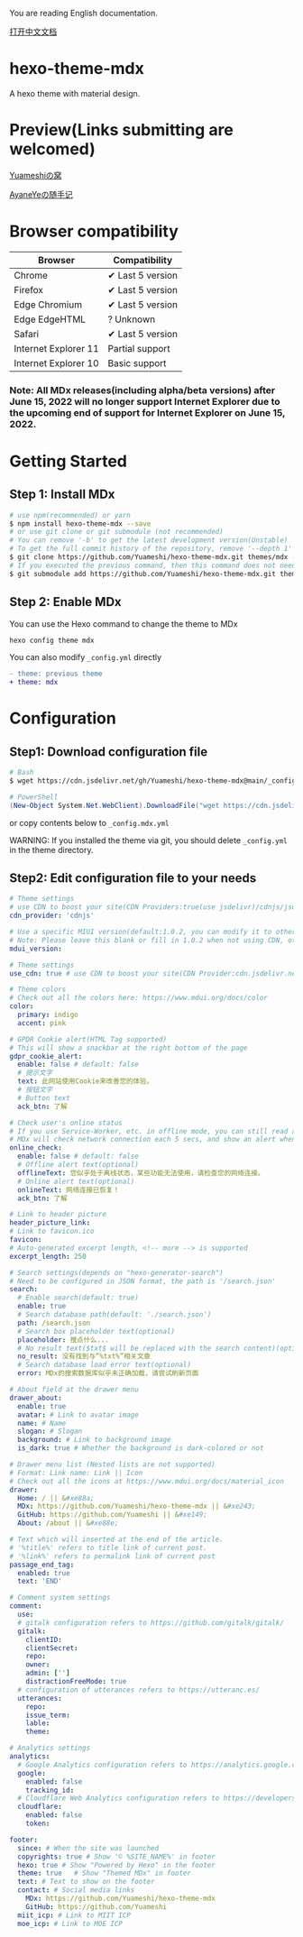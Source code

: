 You are reading English documentation.

[打开中文文档](./README.zh.md)

# hexo-theme-mdx

A hexo theme with material design.

# Preview(Links submitting are welcomed)

[Yuameshiの窝](https://www.yuameshi.top/)

[AyaneYeの随手记](https://drbstore.yuameshi.top/)

# Browser compatibility
| Browser              | Compatibility    |
|----------------------|------------------|
| Chrome               | ✔ Last 5 version |
| Firefox              | ✔ Last 5 version |
| Edge Chromium        | ✔ Last 5 version |
| Edge EdgeHTML        | ? Unknown        |
| Safari               | ✔ Last 5 version |
| Internet Explorer 11 | Partial support  |
| Internet Explorer 10 | Basic support    |

### Note: All MDx releases(including alpha/beta versions) after June 15, 2022 will no longer support Internet Explorer due to the upcoming end of support for Internet Explorer on June 15, 2022.

# Getting Started
## Step 1: Install MDx
```bash
# use npm(recommended) or yarn
$ npm install hexo-theme-mdx --save
# or use git clone or git submodule (not recommended)
# You can remove '-b' to get the latest development version(Unstable)
# To get the full commit history of the repository, remove '--depth 1'
$ git clone https://github.com/Yuameshi/hexo-theme-mdx.git themes/mdx -b <版本号> --depth 1
# If you executed the previous command, then this command does not need to be executed
$ git submodule add https://github.com/Yuameshi/hexo-theme-mdx.git themes/mdx
```
## Step 2: Enable MDx
You can use the Hexo command to change the theme to MDx
```bash
hexo config theme mdx
```
You can also modify `_config.yml` directly
```diff yaml
- theme: previous theme
+ theme: mdx
```

# Configuration

## Step1: Download configuration file

```bash
# Bash
$ wget https://cdn.jsdelivr.net/gh/Yuameshi/hexo-theme-mdx@main/_config.yml -O _config.mdx.yml
```
```powershell
# PowerShell
(New-Object System.Net.WebClient).DownloadFile("wget https://cdn.jsdelivr.net/gh/Yuameshi/hexo-theme-mdx@main/_config.yml", "_config.mdx.yml")
```
or copy contents below to `_config.mdx.yml`

WARNING: If you installed the theme via git, you should delete `_config.yml` in the theme directory.

## Step2: Edit configuration file to your needs
```yaml
# Theme settings
# use CDN to boost your site(CDN Providers:true(use jsdelivr)/cdnjs/jsdelivr/staticfile/bootcdn/bytedance/unpkg/false(won't use CDN))
cdn_provider: 'cdnjs'

# Use a specific MIUI version(default:1.0.2, you can modify it to other versions manually)
# Note: Please leave this blank or fill in 1.0.2 when not using CDN, otherwise an error will occur
mdui_version:  

# Theme settings
use_cdn: true # use CDN to boost your site(CDN Provider:cdn.jsdelivr.net)

# Theme colors
# Check out all the colors here: https://www.mdui.org/docs/color
color:
  primary: indigo
  accent: pink

# GPDR Cookie alert(HTML Tag supported)
# This will show a snackbar at the right bottom of the page
gdpr_cookie_alert:
  enable: false # default: false
  # 提示文字
  text: 此网站使用Cookie来改善您的体验。
  # 按钮文字
  # Button text
  ack_btn: 了解

# Check user's online status
# If you use Service-Worker, etc. in offline mode, you can still read articles, but cannot comment, etc, then this option will be very useful
# MDx will check network connection each 5 secs, and show an alert when network is disconnected.
online_check:
  enable: false # default: false
  # Offline alert text(optional)
  offlineText: 您似乎处于离线状态，某些功能无法使用，请检查您的网络连接。
  # Online alert text(optional)
  onlineText: 网络连接已恢复！
  ack_btn: 了解

# Link to header picture
header_picture_link:
# Link to favicon.ico
favicon: 
# Auto-generated excerpt length, <!-- more --> is supported
excerpt_length: 250 

# Search settings(depends on "hexo-generator-search")
# Need to be configured in JSON format, the path is '/search.json'
search:
  # Enable search(default: true)
  enable: true
  # Search database path(default: './search.json')
  path: /search.json
  # Search box placeholder text(optional)
  placeholder: 搜点什么...
  # No result text($txt$ will be replaced with the search content)(optional)
  no_result: 没有找到与“%txt%”相关文章
  # Search database load error text(optional)
  error: MDx的搜索数据库似乎未正确加载，请尝试刷新页面

# About field at the drawer menu
drawer_about:
  enable: true
  avatar: # Link to avatar image
  name: # Name
  slogan: # Slogan
  background: # Link to background image
  is_dark: true # Whether the background is dark-colored or not

# Drawer menu list (Nested lists are not supported)
# Format: Link name: Link || Icon
# Check out all the icons at https://www.mdui.org/docs/material_icon
drawer:
  Home: / || &#xe88a;
  MDx: https://github.com/Yuameshi/hexo-theme-mdx || &#xe243;
  GitHub: https://github.com/Yuameshi || &#xe149;
  About: /about || &#xe88e;

# Text which will inserted at the end of the article.
# '%title%' refers to title link of current post.
# '%link%' refers to permalink link of current post
passage_end_tag:
  enabled: true
  text: 'END'

# Comment system settings
comment:
  use: 
  # gitalk configuration refers to https://github.com/gitalk/gitalk/
  gitalk:
    clientID: 
    clientSecret: 
    repo: 
    owner: 
    admin: ['']
    distractionFreeMode: true
  # configuration of utterances refers to https://utteranc.es/
  utterances:
    repo: 
    issue_term: 
    lable: 
    theme: 

# Analytics settings
analytics:
  # Google Analytics configuration refers to https://analytics.google.com/
  google:
    enabled: false
    tracking_id: 
  # Cloudflare Web Analytics configuration refers to https://developers.cloudflare.com/analytics/web-analytics
  cloudflare:
    enabled: false
    token: 

footer:
  since: # When the site was launched
  copyrights: true # Show '© %SITE_NAME%' in footer
  hexo: true # Show "Powered by Hexo" in the footer
  theme: true	# Show "Themed MDx" in footer
  text: # Text to show on the footer
  contact: # Social media links
    MDx: https://github.com/Yuameshi/hexo-theme-mdx
    GitHub: https://github.com/Yuameshi
  miit_icp: # Link to MIIT ICP
  moe_icp: # Link to MOE ICP
```